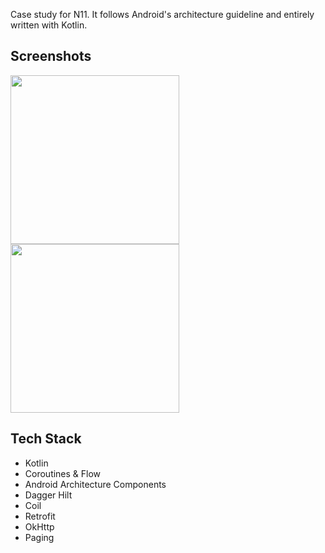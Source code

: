 Case study for N11. It follows Android's architecture guideline and entirely written with Kotlin.

## Screenshots
<img src="/docs/images/list.png" width="270"> <img src="/docs/images/detail.png" width="270">

## Tech Stack
* Kotlin
* Coroutines & Flow
* Android Architecture Components
* Dagger Hilt
* Coil
* Retrofit
* OkHttp
* Paging
